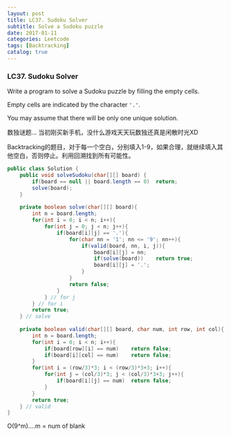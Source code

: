 ```yaml
---
layout: post
title: LC37. Sudoku Solver
subtitle: Solve a Sudoku puzzle
date: 2017-01-11
categories: Leetcode
tags: [Backtracking]
catalog: true
---
```


### LC37. Sudoku Solver

Write a program to solve a Sudoku puzzle by filling the empty cells.

Empty cells are indicated by the character `'.'`.

You may assume that there will be only one unique solution.

数独谜题... 当初刚买新手机，没什么游戏天天玩数独还真是闲散时光XD

Backtracking的题目，对于每一个空白，分别填入1-9，如果合理，就继续填入其他空白，否则停止。利用回溯找到所有可能性。

```java
public class Solution {
    public void solveSudoku(char[][] board) {
        if(board == null || board.length == 0)  return;
        solve(board);
    }
    
    private boolean solve(char[][] board){
        int n = board.length;
        for(int i = 0; i < n; i++){
            for(int j = 0; j < n; j++){
                if(board[i][j] == '.'){
                    for(char nn = '1'; nn <= '9'; nn++){
                        if(valid(board, nn, i, j)){
                            board[i][j] = nn;
                            if(solve(board))    return true;
                            board[i][j] = '.';
                        }
                    }
                    return false;
                }
            } // for j
        } // for i
        return true;
    } // solve
    
    private boolean valid(char[][] board, char num, int row, int col){
        int n = board.length;
        for(int i = 0; i < n; i++){
            if(board[row][i] == num)    return false;
            if(board[i][col] == num)    return false;
        }
        for(int i = (row/3)*3; i < (row/3)*3+3; i++){
            for(int j = (col/3)*3; j < (col/3)*3+3; j++){
                if(board[i][j] == num)  return false;
            }
        }
        return true;
    } // valid
}
```

O(9^m)….m = num of blank
